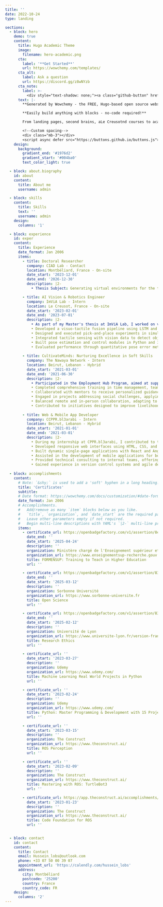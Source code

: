 ```yaml
---
title: ''
date: 2022-10-24
type: landing

sections:
  - block: hero
    demo: true
    content:
      title: Hugo Academic Theme
      image:
        filename: hero-academic.png
      cta:
        label: '**Get Started**'
        url: https://wowchemy.com/templates/
      cta_alt:
        label: Ask a question
        url: https://discord.gg/z8wNYzb
      cta_note:
        label: >-
          <div style="text-shadow: none;"><a class="github-button" href="https://github.com/wowchemy/wowchemy-hugo-themes" data-icon="octicon-star" data-size="large" data-show-count="true" aria-label="Star">Star Wowchemy Website Builder</a></div><div style="text-shadow: none;"><a class="github-button" href="https://github.com/wowchemy/starter-hugo-academic" data-icon="octicon-star" data-size="large" data-show-count="true" aria-label="Star">Star the Academic template</a></div>
      text: |-
        **Generated by Wowchemy - the FREE, Hugo-based open source website builder trusted by 500,000+ sites.**

        **Easily build anything with blocks - no-code required!**

        From landing pages, second brains, aLe Creusotnd courses to academic resumés, conferences, and tech blogs.

        <!--Custom spacing-->
        <div class="mb-3"></div>
        <script async defer src="https://buttons.github.io/buttons.js"></script>
    design:
      background:
        gradient_end: '#1976d2'
        gradient_start: '#004ba0'
        text_color_light: true

  - block: about.biography
    id: about
    content:
      title: About me
      username: admin

  - block: skills
    content:
      title: Skills
      text: ''
      username: admin
    design:
      columns: '1'

  - block: experience
    id: exper
    content:
      title: Experience
      date_format: Jan 2006
      items:
        - title: Doctoral Researcher
          company: CIAD Lab - Contact
          location: Montbéliard, France - On-site
          date_start: '2023-12-01'
          date_end: '2026-12-30'
          description: |2- 
            • Thesis Subject: Generating virtual environments for the training of autonomous vehicles.

        - title: AI Vision & Robotics Engineer
          company: ImViA Lab - Intern
          location: Le Creusot, France - On-site
          date_start: '2023-02-01'
          date_end: '2023-07-01'
          description: |2- 
            • As part of my Master's thesis at ImViA Lab, I worked on visuo-tactile perception for in and on-hand robotic manipulation, focusing on detecting object slippage using the Franka Emika 3 Panda robot: 
            • Developed a visuo-tactile fusion pipeline using LSTM and GRU-based RNN models to estimate object pose during dynamic manipulation, even under occlusion.
            • Designed and executed pick-and-place experiments in simulation using PyBullet and transitioned models to a real-world robotic platform.
            • Integrated tactile sensing with vision data to detect object slippage during actions like rotation, sliding, and flipping.
            • Built pose estimation and control modules in Python and implemented the complete system on ROS using the Franka Emika 3 Panda arm.
            • Evaluated performance through quantitative pose error metrics and object visibility-based visualization tools.
          
        - title: CultivateMinds: Nurturing Excellence in Soft Skills 
          company: The Nawaya Network - Intern
          location: Beirut, Lebanon - Hybrid
          date_start: '2021-03-01'
          date_end: '2021-06-30'
          description: |2- 
            • Participated in the Employment Hub Program, aimed at supporting financially vulnerable Lebanese youth through skill-building and paid internships:
            • Completed comprehensive training in time management, teamwork, problem-solving, and communication, enhancing employability skills.
            • Collaborated with mentors to receive personalized guidance, fostering both personal and professional development.
            • Engaged in projects addressing social challenges, applying newly acquired skills in practical settings.
            • Balanced remote and in-person collaboration, adapting to hybrid work environments effectively.
            • Contributed to initiatives designed to improve livelihoods and promote sustainable futures for disadvantaged communities.
          
        - title: Web & Mobile App Developer
          company: CCPPR.bl3arabi - Intern
          location: Beirut, Lebanon - Hybrid
          date_start: '2021-01-01'
          date_end: '2021-03-01'
          description: |2- 
            • During my internship at CPPR.bl3arabi, I contributed to the development of web and mobile applications, enhancing my technical skills and project experience:​
            • Developed responsive web interfaces using HTML, CSS, and JavaScript, ensuring cross-browser compatibility and user-friendly design.
            • Built dynamic single-page applications with React and Angular, improving user engagement and performance.
            • Assisted in the development of mobile applications for both iOS and Android platforms, utilizing platform-specific technologies.
            • Provided technical consulting to internal teams, offering insights on best practices and innovative solutions for project challenges.
            • Gained experience in version control systems and agile development methodologies, contributing to efficient workflow and team coordination.
        
  - block: accomplishments
    content:
      # Note: `&shy;` is used to add a 'soft' hyphen in a long heading.
      title: 'Certificates'
      subtitle:
      # Date format: https://wowchemy.com/docs/customization/#date-format
      date_format: Jan 2006
      # Accomplishments.
      #   Add/remove as many `item` blocks below as you like.
      #   `title`, `organization`, and `date_start` are the required parameters.
      #   Leave other parameters empty if not required.
      #   Begin multi-line descriptions with YAML's `|2-` multi-line prefix.
      items:
        - certificate_url: https://openbadgefactory.com/v1/assertion/8e9ac953d025869883d4f673027c1e0e34a1a91a
          date_end: ''
          date_start: '2025-04-24'
          description: ''
          organization: Ministère chargé de l'Enseignement supérieur et de la Recherche
          organization_url: https://www.enseignementsup-recherche.gouv.fr/fr
          title: FORMENSUP: Training to Teach in Higher Education
          url: ''

        - certificate_url: https://openbadgefactory.com/v1/assertion/832c1294a05ae5feb2fc5d03f66b3bf2a17b548a
          date_end: ''
          date_start: '2025-03-12'
          description: ''
          organization: Sorbonne Université
          organization_url: https://www.sorbonne-universite.fr
          title: Open Science
          url: ''

        - certificate_url: https://openbadgefactory.com/v1/assertion/832c1294a05ae5feb2fc5d03f66b3bf2a17b548a
          date_end: ''
          date_start: '2025-02-12'
          description: ''
          organization: Université de Lyon
          organization_url: https://www.universite-lyon.fr/version-francaise/
          title: Research Ethics
          url: ''

        - certificate_url: ''
          date_start: '2023-03-27'
          description: ''
          organization: Udemy
          organization_url: https://www.udemy.com/
          title: Machine Learning Real World Projects in Python
          url: ''

        - certificate_url: ''
          date_start: '2023-02-24'
          description: ''
          organization: Udemy
          organization_url: https://www.udemy.com/
          title: Python: Master Programming & Development with 15 Projects
          url: ''

        - certificate_url: ''
          date_start: '2023-03-15'
          description: ''
          organization: The Construct
          organization_url: https://www.theconstruct.ai/
          title: ROS Perception
          url: ''

        - certificate_url: ''
          date_start: '2023-02-09'
          description: ''
          organization: The Construct
          organization_url: https://www.theconstruct.ai/
          title: Mastering with ROS: TurtleBot3
          url: ''

        - certificate_url: https://app.theconstruct.ai/accomplishments/verify/RIA7494DB9F9079/
          date_start: '2023-01-23'
          description: ''
          organization: The Construct
          organization_url: https://www.theconstruct.ai/
          title: Code Foundation for ROS
          url: ''
            

  - block: contact
    id: contact
    content:
      title: Contact
      email: Hussein_lobs@outlook.com
      phone: +33 07 50 00 39 07
      appointment_url: 'https://calendly.com/hussein_lobs'
      address:
        city: Montbéliard
        postcode: '25200'
        country: France
        country_code: FR
    design:
      columns: '2'
---
```

